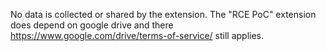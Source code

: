 No data is collected or shared by the extension.
The "RCE PoC" extension does depend on google drive and there <https://www.google.com/drive/terms-of-service/> still applies.
